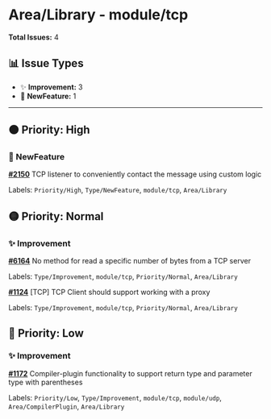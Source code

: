 # Area/Library - module/tcp

**Total Issues:** 4

## 📊 Issue Types

- ✨ **Improvement:** 3
- 🚀 **NewFeature:** 1

---

## 🟠 Priority: High

### 🚀 NewFeature

**[#2150](https://github.com/ballerina-platform/ballerina-library/issues/2150)** TCP listener to conveniently contact the message using custom logic

Labels: `Priority/High`, `Type/NewFeature`, `module/tcp`, `Area/Library`

## 🟡 Priority: Normal

### ✨ Improvement

**[#6164](https://github.com/ballerina-platform/ballerina-library/issues/6164)** No method for read a specific number of bytes from a TCP server

Labels: `Type/Improvement`, `module/tcp`, `Priority/Normal`, `Area/Library`

**[#1124](https://github.com/ballerina-platform/ballerina-library/issues/1124)** [TCP] TCP Client should support working with a proxy

Labels: `Type/Improvement`, `module/tcp`, `Priority/Normal`, `Area/Library`

## 🔵 Priority: Low

### ✨ Improvement

**[#1172](https://github.com/ballerina-platform/ballerina-library/issues/1172)** Compiler-plugin functionality to support return type and parameter type with parentheses

Labels: `Priority/Low`, `Type/Improvement`, `module/tcp`, `module/udp`, `Area/CompilerPlugin`, `Area/Library`

